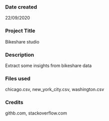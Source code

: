 ### Date created
22/09/2020

### Project Title
Bikeshare studio

### Description
Extract some insights from bikeshare data

### Files used
chicago.csv, new_york_city.csv, washington.csv

### Credits
githb.com, stackoverflow.com
